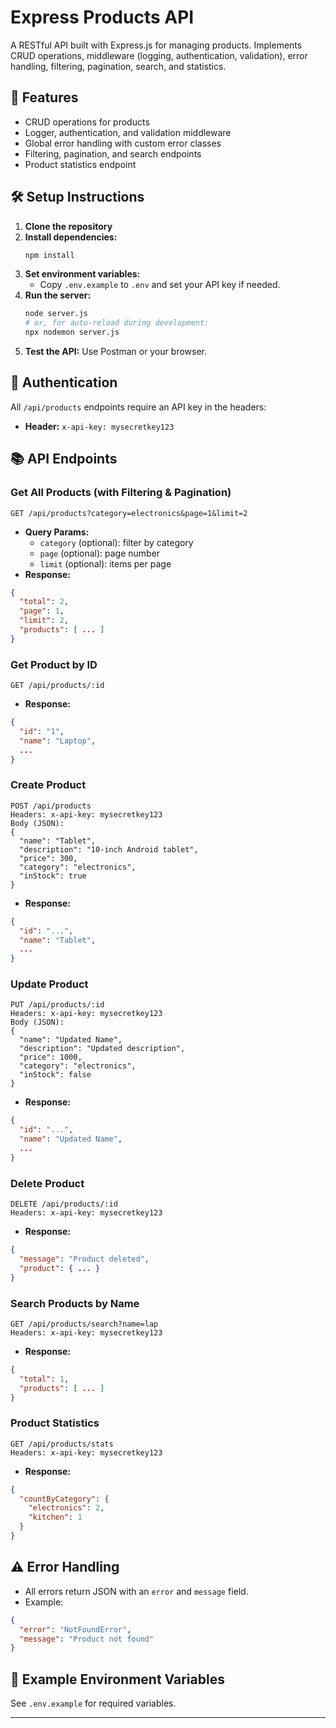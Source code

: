 # Express Products API

A RESTful API built with Express.js for managing products. Implements CRUD operations, middleware (logging, authentication, validation), error handling, filtering, pagination, search, and statistics.

## 🚀 Features

- CRUD operations for products
- Logger, authentication, and validation middleware
- Global error handling with custom error classes
- Filtering, pagination, and search endpoints
- Product statistics endpoint

## 🛠️ Setup Instructions

1. **Clone the repository**
2. **Install dependencies:**
   ```bash
   npm install
   ```
3. **Set environment variables:**
   - Copy `.env.example` to `.env` and set your API key if needed.
4. **Run the server:**
   ```bash
   node server.js
   # or, for auto-reload during development:
   npx nodemon server.js
   ```
5. **Test the API:**
   Use Postman or your browser.

## 🔑 Authentication

All `/api/products` endpoints require an API key in the headers:

- **Header:** `x-api-key: mysecretkey123`

## 📚 API Endpoints

### Get All Products (with Filtering & Pagination)

```
GET /api/products?category=electronics&page=1&limit=2
```

- **Query Params:**
  - `category` (optional): filter by category
  - `page` (optional): page number
  - `limit` (optional): items per page
- **Response:**

```json
{
  "total": 2,
  "page": 1,
  "limit": 2,
  "products": [ ... ]
}
```

### Get Product by ID

```
GET /api/products/:id
```

- **Response:**

```json
{
  "id": "1",
  "name": "Laptop",
  ...
}
```

### Create Product

```
POST /api/products
Headers: x-api-key: mysecretkey123
Body (JSON):
{
  "name": "Tablet",
  "description": "10-inch Android tablet",
  "price": 300,
  "category": "electronics",
  "inStock": true
}
```

- **Response:**

```json
{
  "id": "...",
  "name": "Tablet",
  ...
}
```

### Update Product

```
PUT /api/products/:id
Headers: x-api-key: mysecretkey123
Body (JSON):
{
  "name": "Updated Name",
  "description": "Updated description",
  "price": 1000,
  "category": "electronics",
  "inStock": false
}
```

- **Response:**

```json
{
  "id": "...",
  "name": "Updated Name",
  ...
}
```

### Delete Product

```
DELETE /api/products/:id
Headers: x-api-key: mysecretkey123
```

- **Response:**

```json
{
  "message": "Product deleted",
  "product": { ... }
}
```

### Search Products by Name

```
GET /api/products/search?name=lap
Headers: x-api-key: mysecretkey123
```

- **Response:**

```json
{
  "total": 1,
  "products": [ ... ]
}
```

### Product Statistics

```
GET /api/products/stats
Headers: x-api-key: mysecretkey123
```

- **Response:**

```json
{
  "countByCategory": {
    "electronics": 2,
    "kitchen": 1
  }
}
```

## ⚠️ Error Handling

- All errors return JSON with an `error` and `message` field.
- Example:

```json
{
  "error": "NotFoundError",
  "message": "Product not found"
}
```

## 🧪 Example Environment Variables

See `.env.example` for required variables.

---
